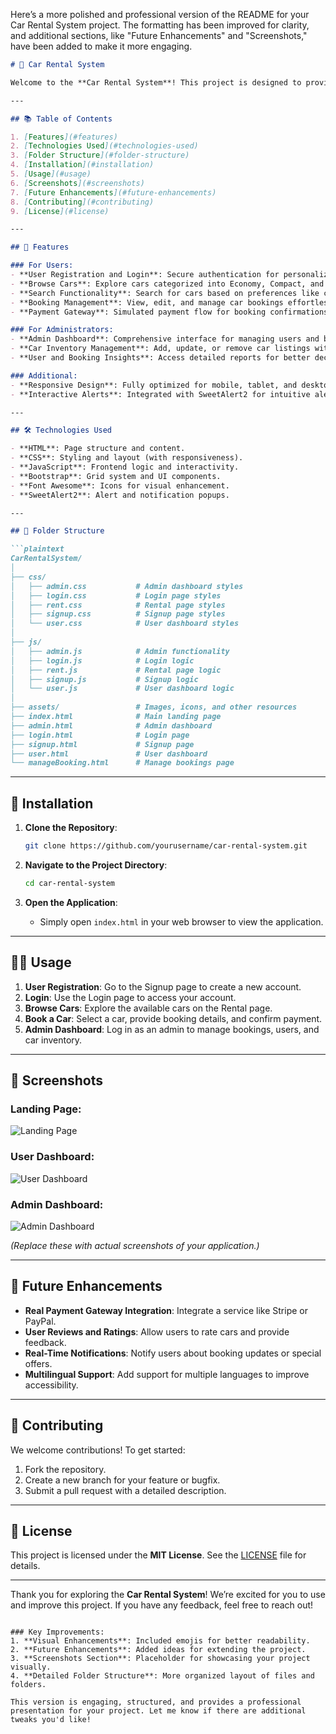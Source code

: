 Here’s a more polished and professional version of the README for your Car Rental System project. The formatting has been improved for clarity, and additional sections, like "Future Enhancements" and "Screenshots," have been added to make it more engaging.

```markdown
# 🚗 Car Rental System

Welcome to the **Car Rental System**! This project is designed to provide a seamless car rental experience for users. It features a user-friendly interface for customers to browse and book cars, and a robust dashboard for administrators to manage users, bookings, and inventory.

---

## 📚 Table of Contents

1. [Features](#features)
2. [Technologies Used](#technologies-used)
3. [Folder Structure](#folder-structure)
4. [Installation](#installation)
5. [Usage](#usage)
6. [Screenshots](#screenshots)
7. [Future Enhancements](#future-enhancements)
8. [Contributing](#contributing)
9. [License](#license)

---

## 🌟 Features

### For Users:
- **User Registration and Login**: Secure authentication for personalized user accounts.
- **Browse Cars**: Explore cars categorized into Economy, Compact, and Luxury.
- **Search Functionality**: Search for cars based on preferences like category or availability.
- **Booking Management**: View, edit, and manage car bookings effortlessly.
- **Payment Gateway**: Simulated payment flow for booking confirmations.

### For Administrators:
- **Admin Dashboard**: Comprehensive interface for managing users and bookings.
- **Car Inventory Management**: Add, update, or remove car listings with ease.
- **User and Booking Insights**: Access detailed reports for better decision-making.

### Additional:
- **Responsive Design**: Fully optimized for mobile, tablet, and desktop devices.
- **Interactive Alerts**: Integrated with SweetAlert2 for intuitive alert messages.

---

## 🛠️ Technologies Used

- **HTML**: Page structure and content.
- **CSS**: Styling and layout (with responsiveness).
- **JavaScript**: Frontend logic and interactivity.
- **Bootstrap**: Grid system and UI components.
- **Font Awesome**: Icons for visual enhancement.
- **SweetAlert2**: Alert and notification popups.

---

## 📂 Folder Structure

```plaintext
CarRentalSystem/
│
├── css/
│   ├── admin.css           # Admin dashboard styles
│   ├── login.css           # Login page styles
│   ├── rent.css            # Rental page styles
│   ├── signup.css          # Signup page styles
│   └── user.css            # User dashboard styles
│
├── js/
│   ├── admin.js            # Admin functionality
│   ├── login.js            # Login logic
│   ├── rent.js             # Rental page logic
│   ├── signup.js           # Signup logic
│   └── user.js             # User dashboard logic
│
├── assets/                 # Images, icons, and other resources
├── index.html              # Main landing page
├── admin.html              # Admin dashboard
├── login.html              # Login page
├── signup.html             # Signup page
├── user.html               # User dashboard
└── manageBooking.html      # Manage bookings page
```

---

## 🚀 Installation

1. **Clone the Repository**:
   ```bash
   git clone https://github.com/yourusername/car-rental-system.git
   ```

2. **Navigate to the Project Directory**:
   ```bash
   cd car-rental-system
   ```

3. **Open the Application**:
   - Simply open `index.html` in your web browser to view the application.

---

## 🧑‍💻 Usage

1. **User Registration**: Go to the Signup page to create a new account.
2. **Login**: Use the Login page to access your account.
3. **Browse Cars**: Explore the available cars on the Rental page.
4. **Book a Car**: Select a car, provide booking details, and confirm payment.
5. **Admin Dashboard**: Log in as an admin to manage bookings, users, and car inventory.

---

## 📸 Screenshots

### Landing Page:
![Landing Page](assets/screenshots/landing-page.png)

### User Dashboard:
![User Dashboard](assets/screenshots/user-dashboard.png)

### Admin Dashboard:
![Admin Dashboard](assets/screenshots/admin-dashboard.png)

*(Replace these with actual screenshots of your application.)*

---

## 🚧 Future Enhancements

- **Real Payment Gateway Integration**: Integrate a service like Stripe or PayPal.
- **User Reviews and Ratings**: Allow users to rate cars and provide feedback.
- **Real-Time Notifications**: Notify users about booking updates or special offers.
- **Multilingual Support**: Add support for multiple languages to improve accessibility.

---

## 🤝 Contributing

We welcome contributions! To get started:
1. Fork the repository.
2. Create a new branch for your feature or bugfix.
3. Submit a pull request with a detailed description.

---

## 📜 License

This project is licensed under the **MIT License**. See the [LICENSE](LICENSE) file for details.

---

Thank you for exploring the **Car Rental System**! We’re excited for you to use and improve this project. If you have any feedback, feel free to reach out!
```

### Key Improvements:
1. **Visual Enhancements**: Included emojis for better readability.
2. **Future Enhancements**: Added ideas for extending the project.
3. **Screenshots Section**: Placeholder for showcasing your project visually.
4. **Detailed Folder Structure**: More organized layout of files and folders.

This version is engaging, structured, and provides a professional presentation for your project. Let me know if there are additional tweaks you'd like!
